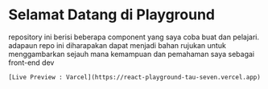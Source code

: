 # Selamat Datang di Playground

repository ini berisi beberapa component yang saya coba buat dan pelajari. adapaun repo ini diharapakan dapat menjadi bahan rujukan untuk menggambarkan sejauh mana
kemampuan dan pemahaman saya sebagai front-end dev

	[Live Preview : Varcel](https://react-playground-tau-seven.vercel.app)
